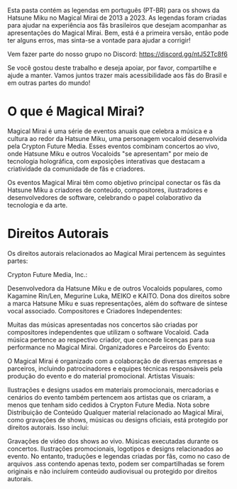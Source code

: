Esta pasta contém as legendas em português (PT-BR) para os shows da Hatsune Miku no Magical Mirai de 2013 a 2023. 
As legendas foram criadas para ajudar na experiência aos fãs brasileiros que desejam acompanhar as apresentações do Magical Mirai.
Bem, está é a primeira versão, então pode ter alguns erros, mas sinta-se a vontade para ajudar a corrigir!

Vem fazer parte do nosso grupo no Discord: https://discord.gg/ntJ52Tc8f6

Se você gostou deste trabalho e deseja apoiar, por favor, compartilhe e ajude a manter. 
Vamos juntos trazer mais acessibilidade aos fãs do Brasil e em outras partes do mundo!

# O que é Magical Mirai?
Magical Mirai é uma série de eventos anuais que celebra a música e a cultura ao redor da Hatsune Miku, uma personagem vocaloid desenvolvida pela Crypton Future Media. Esses eventos combinam concertos ao vivo, onde Hatsune Miku e outros Vocaloids "se apresentam" por meio de tecnologia holográfica, com exposições interativas que destacam a criatividade da comunidade de fãs e criadores.

Os eventos Magical Mirai têm como objetivo principal conectar os fãs da Hatsune Miku a criadores de conteúdo, compositores, ilustradores e desenvolvedores de software, celebrando o papel colaborativo da tecnologia e da arte.

# Direitos Autorais
Os direitos autorais relacionados ao Magical Mirai pertencem às seguintes partes:

Crypton Future Media, Inc.:

Desenvolvedora da Hatsune Miku e de outros Vocaloids populares, como Kagamine Rin/Len, Megurine Luka, MEIKO e KAITO.
Dona dos direitos sobre a marca Hatsune Miku e suas representações, além do software de síntese vocal associado.
Compositores e Criadores Independentes:

Muitas das músicas apresentadas nos concertos são criadas por compositores independentes que utilizam o software Vocaloid. Cada música pertence ao respectivo criador, que concede licenças para sua performance no Magical Mirai.
Organizadores e Parceiros do Evento:

O Magical Mirai é organizado com a colaboração de diversas empresas e parceiros, incluindo patrocinadores e equipes técnicas responsáveis pela produção do evento e do material promocional.
Artistas Visuais:

Ilustrações e designs usados em materiais promocionais, mercadorias e cenários do evento também pertencem aos artistas que os criaram, a menos que tenham sido cedidos à Crypton Future Media.
Nota sobre Distribuição de Conteúdo
Qualquer material relacionado ao Magical Mirai, como gravações de shows, músicas ou designs oficiais, está protegido por direitos autorais. Isso inclui:

Gravações de vídeo dos shows ao vivo.
Músicas executadas durante os concertos.
Ilustrações promocionais, logotipos e designs relacionados ao evento.
No entanto, traduções e legendas criadas por fãs, como no caso de arquivos .ass contendo apenas texto, podem ser compartilhadas se forem originais e não incluírem conteúdo audiovisual ou protegido por direitos autorais. 
